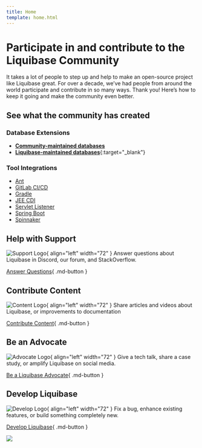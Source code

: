 ```yaml
---
title: Home
template: home.html
---
```


# Participate in and contribute to the Liquibase Community

It takes a lot of people to step up and help to make an open-source project like Liquibase great. 
For over a decade, we’ve had people from around the world participate and contribute in so many ways. Thank you! Here’s how to keep it going and make the community even better.

## See what the community has created

### Database Extensions
* [**Community-maintained databases**](extensions-integrations/directory/database-tutorials/#community-maintained-databases)
* [**Liquibase-maintained databases**](https://docs.liquibase.com/start/tutorials/home.html){:target="_blank"}

### Tool Integrations
* [Ant](extensions-integrations/directory/integration-docs/ant/)
* [GitLab CI/CD](extensions-integrations/directory/integration-docs/gitlab-ci-cd/)
* [Gradle](extensions-integrations/directory/integration-docs/gradle/)
* [JEE CDI](extensions-integrations/directory/integration-docs/jee-cdi/)
* [Servlet Listener](extensions-integrations/directory/integration-docs/servlet-listener/)
* [Spring Boot](extensions-integrations/directory/integration-docs/springboot/)
* [Spinnaker](extensions-integrations/directory/integration-docs/Spinnaker/overview.md)

## Help with Support
![Support Logo](images/support-logo.png){ align="left" width="72" }
Answer questions about Liquibase in Discord, our forum, and StackOverflow.

[Answer Questions](answer/index.md){ .md-button }

## Contribute Content
![Content Logo](images/content-logo.png){ align="left" width="72" }
Share articles and videos about Liquibase, or improvements to documentation

[Contribute Content](write/index.md){ .md-button }

## Be an Advocate
![Advocate Logo](images/advocate-logo.png){ align="left" width="72" }
Give a tech talk, share a case study, or amplify Liquibase on social media.

[Be a Liquibase Advocate](advocate/index.md){ .md-button }

## Develop Liquibase
![Develop Logo](images/develop-logo.png){ align="left" width="72" }
Fix a bug, enhance existing features, or build something completely new.

[Develop Liquibase](code/index.md){ .md-button }

<img referrerpolicy="no-referrer-when-downgrade" src="https://static.scarf.sh/a.png?x-pxid=fc4516b5-fc01-40ce-849b-f97dd7be2a34" />

